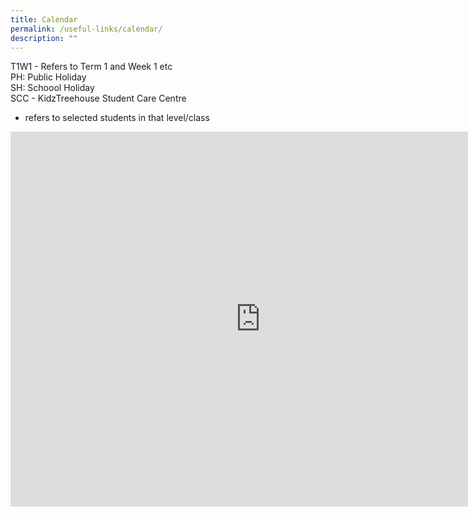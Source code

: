 ```yaml
---
title: Calendar
permalink: /useful-links/calendar/
description: ""
---
```

T1W1 - Refers to Term 1 and Week 1 etc<br>
PH: Public Holiday <br>
SH: Schoool Holiday<br>
SCC - KidzTreehouse Student Care Centre
* refers to selected students in that level/class

<iframe src="https://calendar.google.com/calendar/embed?src=moe.edu.sg_4ce90ju9s26q0hp8kakteaue9g%40group.calendar.google.com&ctz=Asia%2FSingapore" style="border: 0" width="800" height="600" frameborder="0" scrolling="no"></iframe>
